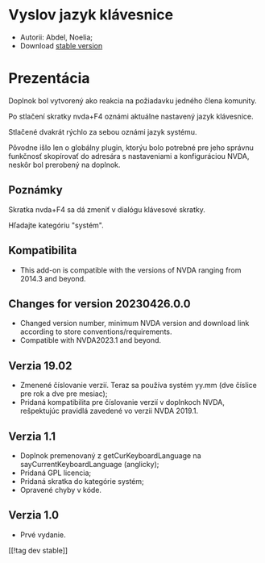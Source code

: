 # Vyslov jazyk klávesnice #

* Autorii: Abdel, Noelia;
* Download [stable version][1]

# Prezentácia #

Doplnok bol vytvorený ako reakcia na požiadavku jedného člena komunity.

Po stlačení skratky nvda+F4 oznámi aktuálne nastavený jazyk klávesnice.

Stlačené dvakrát rýchlo za sebou oznámi jazyk systému.

Pôvodne išlo len o globálny plugin, ktorýu bolo potrebné pre jeho správnu
funkčnosť skopírovať do adresára s nastaveniami a konfiguráciou NVDA, neskôr
bol prerobený na doplnok.

## Poznámky ##

Skratka nvda+F4 sa dá zmeniť v dialógu klávesové skratky.

Hľadajte kategóriu "systém".

## Kompatibilita ##

* This add-on is compatible with the versions of NVDA ranging from 2014.3
  and beyond.

## Changes for version 20230426.0.0 ##

* Changed version number, minimum NVDA version and download link according
  to store conventions/requirements.
* Compatible with NVDA2023.1 and beyond.

## Verzia 19.02 ##

* Zmenené číslovanie verzií. Teraz sa používa systém yy.mm (dve číslice pre
  rok a dve pre mesiac);
* Pridaná kompatibilita pre číslovanie verzií v doplnkoch NVDA, rešpektujúc
  pravidlá zavedené vo verzii NVDA 2019.1.

## Verzia 1.1 ##

* Doplnok premenovaný z getCurKeyboardLanguage na sayCurrentKeyboardLanguage
  (anglicky);
* Pridaná GPL licencia;
* Pridaná skratka do kategórie systém;
* Opravené chyby v kóde.

## Verzia 1.0 ##

* Prvé vydanie.

[[!tag dev stable]]

[1]:
https://www.nvaccess.org/addonStore/legacy?file=sayCurrentKeyboardLanguage
